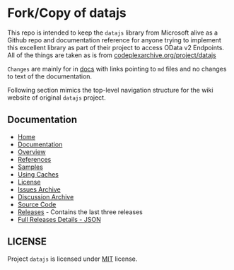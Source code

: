 # Fork/Copy of datajs

This repo is intended to keep the `datajs` library from Microsoft alive as a Github repo and documentation reference for anyone trying to implement this excellent library as part of their project to access OData v2 Endpoints.
All of the things are taken as is from [codeplexarchive.org/project/datajs](https://codeplexarchive.org/project/datajs)

`Changes` are mainly for in [docs](./wiki/downloadWiki/docs/) with links pointing to `md` files and no changes to text of the documentation.

Following section mimics the top-level navigation structure for the wiki website of original `datajs` project.

## Documentation

- [Home](./wiki/downloadWiki/docs/Home.md)
- [Documentation](./wiki/downloadWiki/docs/Documentation.md)
- [Overview](./wiki/downloadWiki/docs/Overview.md)
- [References](./wiki/downloadWiki/docs/References.md)
- [Samples](./wiki/downloadWiki/docs/Samples.md)
- [Using Caches](./wiki/downloadWiki/docs/Using%20Caches.md)
- [License](./license/license.json)
- [Issues Archive](./issues/)
- [Discussion Archive](./discussions/)
- [Source Code](./sourceCode/sourceCode/JSLib/src/)
- [Releases](./releases/releases.md) - Contains the last three releases
- [Full Releases Details - JSON](./releases/releaseList.json)

## LICENSE

Project `datajs` is licensed under [MIT](./license/license.json) license.
